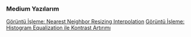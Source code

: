 ### Medium Yazılarım

[Görüntü İşleme: Nearest Neighbor Resizing Interpolation](https://github.com/soykan/medium-yazilarim/blob/main/G%C3%B6r%C3%BCnt%C3%BC%20%C4%B0%C5%9Fleme:%20Nearest%20Neighbor%20Resizing%20Interpolation/README.md)
[Görüntü İşleme: Histogram Equalization ile Kontrast Artırımı](https://github.com/soykan/medium-yazilarim/blob/main/G%C3%B6r%C3%BCnt%C3%BC%20%C4%B0%C5%9Fleme:%20Histogram%20Equalization%20ile%20Kontrast%20Art%C4%B1r%C4%B1m%C4%B1/README.md)
